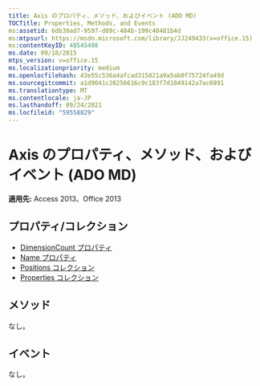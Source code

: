 ```yaml
---
title: Axis のプロパティ、メソッド、およびイベント (ADO MD)
TOCTitle: Properties, Methods, and Events
ms:assetid: 6db39ad7-9597-d09c-484b-199c40481b4d
ms:mtpsurl: https://msdn.microsoft.com/library/JJ249433(v=office.15)
ms:contentKeyID: 48545498
ms.date: 09/18/2015
mtps_version: v=office.15
ms.localizationpriority: medium
ms.openlocfilehash: 43e55c536a4afcad315821a9a5ab0f75724fa49d
ms.sourcegitcommit: a1d9041c20256616c9c183f7d1049142a7ac6991
ms.translationtype: MT
ms.contentlocale: ja-JP
ms.lasthandoff: 09/24/2021
ms.locfileid: "59558829"
---
```

# <a name="axis-properties-methods-and-events-ado-md"></a>Axis のプロパティ、メソッド、およびイベント (ADO MD)


**適用先:** Access 2013、Office 2013


## <a name="propertiescollections"></a>プロパティ/コレクション

- [DimensionCount プロパティ](dimensioncount-property-ado-md.md)
- [Name プロパティ](name-property-ado-md.md)
- [Positions コレクション](positions-collection-ado-md.md)
- [Properties コレクション](properties-collection-ado.md)

## <a name="methods"></a>メソッド

なし。

## <a name="events"></a>イベント

なし。

